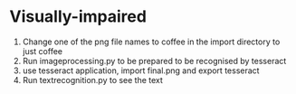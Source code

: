 # Visually-impaired
1) Change one of the png file names to coffee in the import directory to just coffee
2) Run imageprocessing.py to be prepared to be recognised by tesseract
3) use tesseract application, import final.png and export tesseract
4) Run textrecognition.py to see the text
